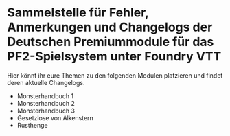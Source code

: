 # Sammelstelle für Fehler, Anmerkungen und Changelogs der Deutschen Premiummodule für das PF2-Spielsystem unter Foundry VTT
Hier könnt ihr eure Themen zu den folgenden Modulen platzieren und findet deren aktuelle Changelogs.
- Monsterhandbuch 1
- Monsterhandbuch 2
- Monsterhandbuch 3
- Gesetzlose von Alkenstern
- Rusthenge
